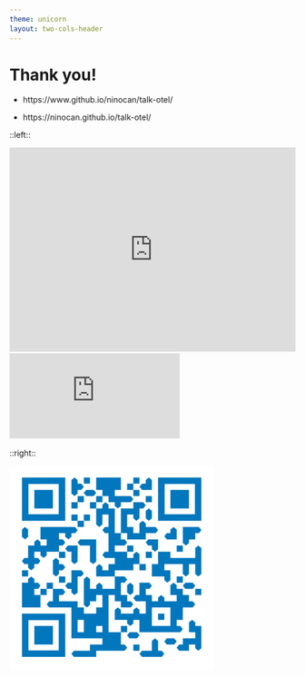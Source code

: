 ```yaml
---
theme: unicorn
layout: two-cols-header
---
```

# Thank you!

<ul class="repo small">
  <li class="no-wrap small">https://www.github.io/ninocan/talk-otel/</li>
</ul>
<ul class="small sd">
  <li class="small">https://ninocan.github.io/talk-otel/</li>
</ul>

::left::

<iframe src="https://ninocan.github.io/talk-otel" width="100%" height="360" frameborder="0" scrolling="no"></iframe>
  <embed
    class="rounded"
    src="https://github.com/ninoCan/">
  </embed>


::right::

<img class="rounded" src="../assets/qr-code.svg" style="height: 360px; margin-top: -1px;">
